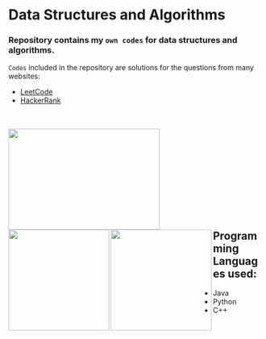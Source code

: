 # Data Structures and Algorithms

### Repository contains my `own codes` for data structures and algorithms.

`Codes` included in the repository are solutions for the questions from many websites:
- [LeetCode](https://leetcode.com/)
- [HackerRank](https://www.hackerrank.com/)
</br></br></br>

<img src="https://1000logos.net/wp-content/uploads/2020/09/Java-Logo.png" align = "left" height=200 width=300>
<img src="https://learnwithshashank.com/coding/wp-content/uploads/2020/08/2f9c11f9e55efbf1791f12c06d60729b-2.jpg" align = "left" height=200 width=200>
<img src="https://preview.redd.it/31b2ii8hchi31.jpg?auto=webp&s=309fe75e96212cf42c4120ca5adedaef52c41e01" align = "left" height=200 width=200>

</br></br></br></br></br></br></br></br></br></br>


## Programming Languages used:
- Java
- Python
- C++
